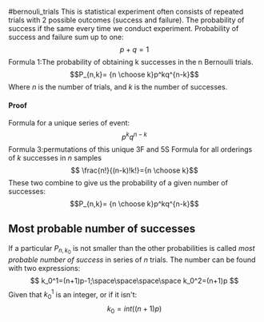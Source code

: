 #bernouli_trials
This is statistical experiment often consists of repeated trials with 2 possible outcomes (success and failure). The probability of success if the same every time we conduct experiment. Probability of success and failure sum up to one: $$p+q=1$$
Formula 1:The probability of obtaining k successes in the n Bernoulli trials.
$$P_{n,k}= {n \choose k}p^kq^{n-k}$$
Where $n$ is the number of trials, and $k$ is the number of successes. 
#### Proof
Formula for a unique series of event:
$$p^kq^{n-k}$$
Formula 3:permutations of this unique 3F and 5S
Formula for all orderings of $k$ successes in $n$ samples $$
\frac{n!}{(n-k)!k!}={n \choose k}$$
These two combine to give us the probability of a given number of successes:
$$P_{n,k}= {n \choose k}p^kq^{n-k}$$
## Most probable number of successes
If a particular $P_{n,k_0}$ is not smaller than the other probabilities is called *most probable number of success* in series of $n$ trials.
The number can be found with two expressions:
$$
k_0^1=(n+1)p-1;\space\space\space\space k_0^2=(n+1)p
$$
Given that $k_0^1$ is an integer, or if it isn't:
$$k_0=int((n+1)p)$$
